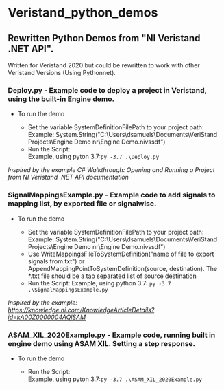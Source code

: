 # Veristand_python_demos

## Rewritten Python Demos from "NI Veristand .NET API".
Written for Veristand 2020 but could be rewritten to work with other Veristand Versions (Using Pythonnet). 

### **Deploy.py** - Example code to deploy a project in Veristand, using the built-in Engine demo.

* To run the demo
  
  * Set the variable SystemDefinitionFilePath to your project path:  
    Example: System.String("C:\\Users\\dsamuels\\Documents\\VeriStand Projects\\Engine Demo nr\\Engine Demo.nivssdf")
  * Run the Script:  
    Example, using pyton 3.7:`py -3.7 .\Deploy.py`
  
 *Inspired by the example C# Walkthrough: Opening and Running a Project from NI Veristand .NET API documentation*
 
### **SignalMappingsExample.py** - Example code to add signals to mapping list, by exported file or signalwise.

* To run the demo

  * Set the variable SystemDefinitionFilePath to your project path:  
    Example: System.String("C:\\Users\\dsamuels\\Documents\\VeriStand Projects\\Engine Demo nr\\Engine Demo.nivssdf")
  * Use WriteMappingsFileToSystemDefinition("name of file to export signals from.txt") or 
    AppendMappingPointToSystemDefinition(source, destination). The *.txt file should be a tab separated list of 
    source destination
  * Run the Script:
    Example, using python 3.7: `py -3.7 .\SignalMappingsExample.py`
  
 *Inspired by the example: https://knowledge.ni.com/KnowledgeArticleDetails?id=kA00Z0000004AQlSAM* 
  
### **ASAM_XIL_2020Example.py** - Example code, running built in engine demo using ASAM XIL. Setting a step response.

* To run the demo

  * Run the Script:  
    Example, using pyton 3.7:`py -3.7 .\ASAM_XIL_2020Example.py`
